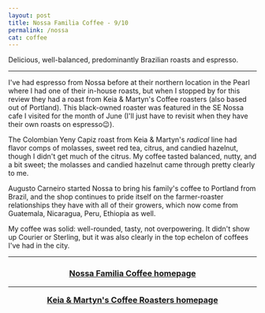 ```yaml
---
layout: post
title: Nossa Familia Coffee - 9/10
permalink: /nossa
cat: coffee
---
```


Delicious, well-balanced, predominantly Brazilian roasts and espresso.

---

I've had espresso from Nossa before at their northern location in the Pearl where I had one of their in-house roasts, but when I stopped by for this review they had a roast from Keia & Martyn's Coffee roasters (also based out of Portland).
This black-owned roaster was featured in the SE Nossa cafe I visited for the month of June (I'll just have to revisit when they have their own roasts on espresso😉).

The Colombian Yeny Capiz roast from Keia & Martyn's *radical* line had flavor comps of molasses, sweet red tea, citrus, and candied hazelnut, though I didn't get much of the citrus.
My coffee tasted balanced, nutty, and a bit sweet; the molasses and candied hazelnut came through pretty clearly to me.

Augusto Carneiro started Nossa to bring his family's coffee to Portland from Brazil, and the shop continues to pride itself on the farmer-roaster relationships they have with all of their growers, which now come from Guatemala, Nicaragua, Peru, Ethiopia as well.

My coffee was solid: well-rounded, tasty, not overpowering.
It didn't show up Courier or Sterling, but it was also clearly in the top echelon of coffees I've had in the city.

---

<h3>
    <center>
        <a href="https://www.nossacoffee.com/" target="blank">
        Nossa Familia Coffee homepage
        </a>
        <hr>
        <a href="https://keiaandmartynscoffee.com/" target="blank">
        Keia & Martyn's Coffee Roasters homepage
        </a>
    </center>
</h3>
